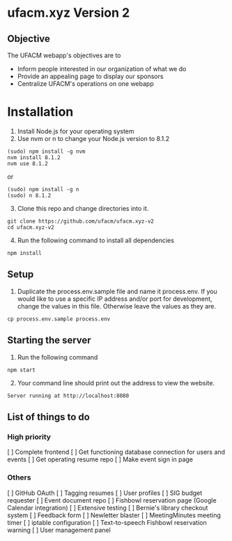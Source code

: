 # ufacm.xyz Version 2

## Objective

The UFACM webapp's objectives are to
* Inform people interested in our organization of what we do
* Provide an appealing page to display our sponsors
* Centralize UFACM's operations on one webapp

# Installation

1. Install Node.js for your operating system
2. Use nvm or n to change your Node.js version to 8.1.2

  ```
  (sudo) npm install -g nvm
  nvm install 8.1.2
  nvm use 8.1.2
  ```

  or

  ```
  (sudo) npm install -g n
  (sudo) n 8.1.2
  ```

3. Clone this repo and change directories into it.
  ```
  git clone https://github.com/ufacm/ufacm.xyz-v2
  cd ufacm.xyz-v2
  ```
4. Run the following command to install all dependencies
  ```
  npm install
  ```

## Setup
1. Duplicate the process.env.sample file and name it process.env. If you would like to use a specific IP address and/or port for development, change the values in this file. Otherwise leave the values as they are.
  ```
  cp process.env.sample process.env
  ```

## Starting the server
1. Run the following command
  ```
  npm start
  ```
2. Your command line should print out the address to view the website.
  ```
  Server running at http://localhost:8080
  ```

## List of things to do

### High priority

[ ] Complete frontend
[ ] Get functioning database connection for users and events
[ ] Get operating resume repo
[ ] Make event sign in page

### Others

[ ] GitHub OAuth
[ ] Tagging resumes
[ ] User profiles
[ ] SIG budget requester
[ ] Event document repo
[ ] Fishbowl reservation page (Google Calendar integration)
[ ] Extensive testing
[ ] Bernie's library checkout system
[ ] Feedback form
[ ] Newletter blaster
[ ] MeetingMinutes meeting timer
[ ] iptable configuration
[ ] Text-to-speech Fishbowl reservation warning
[ ] User management panel

